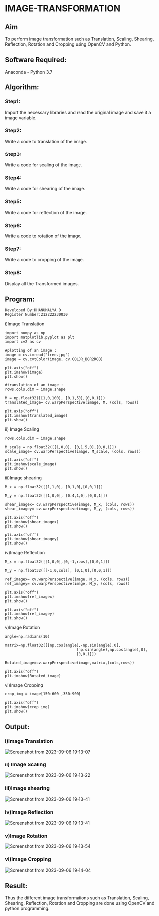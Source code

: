 # IMAGE-TRANSFORMATION

## Aim

To perform image transformation such as Translation, Scaling, Shearing, Reflection, Rotation and Cropping using OpenCV and Python.

## Software Required:

Anaconda - Python 3.7

## Algorithm:

### Step1:

Import the necessary libraries and read the original image and save it a image variable.

### Step2:

Write a code to translation of the image.

### Step3:

Write a code for scaling of the image.

### Step4:

Write a code for shearing of the image.

### Step5:

Write a code for reflection of the image.

### Step6:

Write a code to rotation of the image.

### Step7:

Write a code to cropping of the image.

### Step8:

Display all the Transformed images.

## Program:
```
Developed By:DHANUMALYA D
Register Number:212222230030
```
i)Image Translation
```
import numpy as np
import matplotlib.pyplot as plt 
import cv2 as cv
```
```
#plotting of an image :
image = cv.imread("tree.jpg")
image = cv.cvtColor(image, cv.COLOR_BGR2RGB)

plt.axis("off")
plt.imshow(image)
plt.show()

#translation of an image :
rows,cols,dim = image.shape

M = np.float32([[1,0,100], [0,1,50],[0,0,1]])
translated_image= cv.warpPerspective(image, M, (cols, rows))

plt.axis("off")
plt.imshow(translated_image)
plt.show()
```

ii) Image Scaling
```
rows,cols,dim = image.shape

M_scale = np.float32([[1,0,0], [0,1.5,0],[0,0,1]])
scale_image= cv.warpPerspective(image, M_scale, (cols, rows))

plt.axis("off")
plt.imshow(scale_image)
plt.show()
```

iii)Image shearing
```
M_x = np.float32([[1,1,0], [0,1,0],[0,0,1]])

M_y = np.float32([[1,0,0], [0.4,1,0],[0,0,1]])

shear_imagex= cv.warpPerspective(image, M_x, (cols, rows))
shear_imagey= cv.warpPerspective(image, M_y, (cols, rows))

plt.axis("off")
plt.imshow(shear_imagex)
plt.show()

plt.axis("off")
plt.imshow(shear_imagey)
plt.show()
```
iv)Image Reflection
```
M_x = np.float32([[1,0,0],[0,-1,rows],[0,0,1]])

M_y = np.float32([[-1,0,cols], [0,1,0],[0,0,1]])

ref_imagex= cv.warpPerspective(image, M_x, (cols, rows))
ref_imagey= cv.warpPerspective(image, M_y, (cols, rows))

plt.axis("off")
plt.imshow(ref_imagex)
plt.show()

plt.axis("off")
plt.imshow(ref_imagey)
plt.show()
```
v)Image Rotation
```
angle=np.radians(10)

matrix=np.float32([[np.cos(angle),-np.sin(angle),0],
                                [np.sin(angle),np.cos(angle),0],
                                [0,0,1]])

Rotated_image=cv.warpPerspective(image,matrix,(cols,rows))

plt.axis("off")
plt.imshow(Rotated_image)
```
vi)Image Cropping

```
crop_img = image[150:600 ,350:900]

plt.axis("off")
plt.imshow(crop_img)
plt.show()

```
## Output:
### i)Image Translation
![Screenshot from 2023-09-06 19-13-07](https://github.com/Dhanudhanaraj/IMAGETRANSFORMATION/assets/119218812/6ece8d91-357d-44ea-b2d1-b89efeabb820)


### ii) Image Scaling
![Screenshot from 2023-09-06 19-13-22](https://github.com/Dhanudhanaraj/IMAGETRANSFORMATION/assets/119218812/c4120491-e823-49f6-9d60-e47aeeebf897)


### iii)Image shearing
![Screenshot from 2023-09-06 19-13-41](https://github.com/Dhanudhanaraj/IMAGETRANSFORMATION/assets/119218812/79252871-7a6f-40f7-83b3-b1b5d159eec2)


### iv)Image Reflection

![Screenshot from 2023-09-06 19-13-41](https://github.com/Dhanudhanaraj/IMAGETRANSFORMATION/assets/119218812/6697c3af-709a-43b6-95c4-8c4df0940c49)



### v)Image Rotation

![Screenshot from 2023-09-06 19-13-54](https://github.com/Dhanudhanaraj/IMAGETRANSFORMATION/assets/119218812/c9284965-c006-42c0-9e7c-8e7d3e196b0e)


### vi)Image Cropping

![Screenshot from 2023-09-06 19-14-04](https://github.com/Dhanudhanaraj/IMAGETRANSFORMATION/assets/119218812/dbb74e2d-fd6f-49f0-bd4e-32fefc68823e)



## Result: 

Thus the different image transformations such as Translation, Scaling, Shearing, Reflection, Rotation and Cropping are done using OpenCV and python programming.
